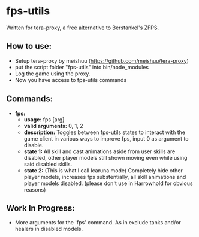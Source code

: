 # fps-utils

  Written for tera-proxy, a free alternative to Berstankel's ZFPS.

## How to use:
* Setup tera-proxy by meishuu (https://github.com/meishuu/tera-proxy)
* put the script folder "fps-utils" into bin/node_modules
* Log the game using the proxy.
* Now you have access to fps-utils commands

## Commands:
* **fps:**
    * **usage:** fps [arg]
    * **valid arguments:** 0, 1, 2
    * **description:** Toggles between fps-utils states to interact with the game client in various ways to improve fps, input 0 as argument to disable.
    * **state 1:** All skill and cast animations aside from user skills are disabled, other player models still shown moving even while using said disabled skills.
    * **state 2:** (This is what I call Icaruna mode) Completely hide other player models, increases fps substentially, all skill animations and player models disabled. (please don't use in Harrowhold for obvious reasons)

## Work In Progress:
* More arguments for the 'fps' command. As in exclude tanks and/or healers in disabled models.
